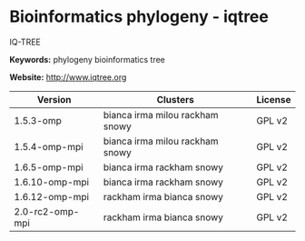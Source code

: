 # Bioinformatics phylogeny - iqtree

IQ-TREE

**Keywords:** phylogeny bioinformatics tree

**Website:** <http://www.iqtree.org>

| Version | Clusters | License |
| ------- | -------- | ------- |
| 1.5.3-omp | bianca irma milou rackham snowy | GPL v2 |
| 1.5.4-omp-mpi | bianca irma milou rackham snowy | GPL v2 |
| 1.6.5-omp-mpi | bianca irma rackham snowy | GPL v2 |
| 1.6.10-omp-mpi | bianca irma rackham snowy | GPL v2 |
| 1.6.12-omp-mpi | rackham irma bianca snowy | GPL v2 |
| 2.0-rc2-omp-mpi | rackham irma bianca snowy | GPL v2 |
